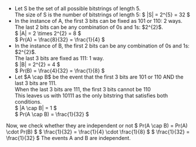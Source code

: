 <ul>
<li> Let S be the set of all possible bitstrings of length 5. <br/> 
The size of S is the number of bitstrings of length 5: $ |S| = 2^{5} = 32 $
	<li> In the instance of A, the first 3 bits can be fixed as 101 or 110: 2 ways. <br/> 
	      The last 2 bits can be any combination of 0s and 1s: $2^{2}$. <br/> 
$ |A| = 2 \times 2^{2} = 8 $ <br/> 
$ Pr(A) = \frac{8}{32} = \frac{1}{4} $
	<li> In the instance of B, the first 2 bits can be any combination of 0s and 1s: $2^{2}$. <br/> 
The last 3 bits are fixed as 111: 1 way. <br/> 
$ |B| = 2^{2} = 4 $ <br/> 
$ Pr(B) = \frac{4}{32} = \frac{1}{8} $
	<li> Let $A \cap B$ be the event that the first 3 bits are 101 or 110 AND the last 3 bits are 111. <br/> 
When the last 3 bits are 111, the first 3 bits cannot be 110 <br/> 
This leaves us with 10111 as the only bitstring that satisfies both conditions. <br/> 
$ |A \cap B| = 1 $ <br/> 
$ Pr(A \cap B) = \frac{1}{32} $
</ul>
Now, we check whether they are independent or not 
$ Pr(A \cap B) = Pr(A) \cdot Pr(B) $ 
$ \frac{1}{32} = \frac{1}{4} \cdot \frac{1}{8} $ 
$ \frac{1}{32} = \frac{1}{32} $ 
The events A and B are independent.
